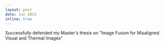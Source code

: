 ```yaml
---
layout: post
date: Jun 2023
inline: true
---
```


Successfully defended my Master's thesis on "Image Fusion for Misaligned Visual and Thermal Images"